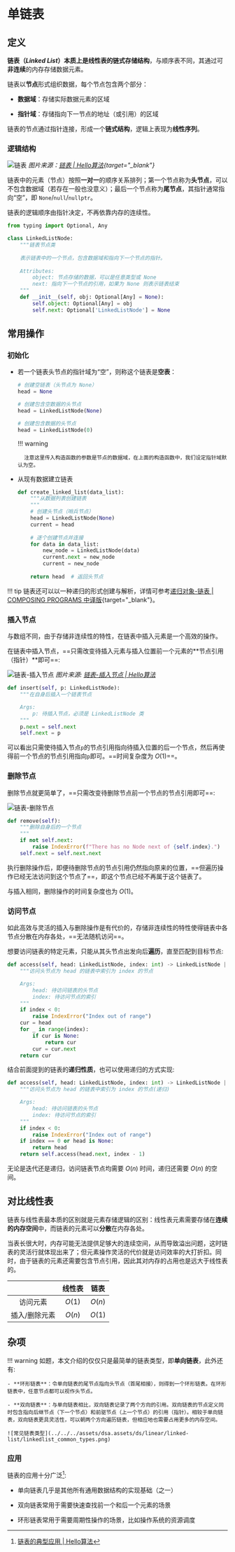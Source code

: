 # 单链表

## 定义

**链表（*Linked List*）**本质上是**线性表的链式存储结构**，与顺序表不同，其通过可**非连续**的内存存储数据元素。

链表以**节点**形式组织数据，每个节点包含两个部分：

- **数据域**：存储实际数据元素的区域

- **指针域**：存储指向下一节点的地址（或引用）的区域

链表的节点通过指针连接，形成一个**链式结构**，逻辑上表现为**线性序列**。

### 逻辑结构

![链表](../../../assets/dsa.assets/ds/linear/linked-list/linkedlist_definition.png)
*图片来源：[链表 | Hello算法](https://www.hello-algo.com/chapter_array_and_linkedlist/linked_list/#42){target="_blank"}*

链表中的元素（节点）按照**一对一**的顺序关系排列；第一个节点称为**头节点**，可以不包含数据域（若存在一般也没意义）；最后一个节点称为**尾节点**，其指针通常指向“空”，即 `None`/`null`/`nullptr`。

链表的逻辑顺序由指针决定，不再依靠内存的连续性。

```py
from typing import Optional, Any

class LinkedListNode:
    """链表节点类
    
    表示链表中的一个节点，包含数据域和指向下一个节点的指针。
    
    Attributes:
        object: 节点存储的数据，可以是任意类型或 None
        next: 指向下一个节点的引用，如果为 None 则表示链表结束
    """
    def __init__(self, obj: Optional[Any] = None):
        self.object: Optional[Any] = obj
        self.next: Optional['LinkedListNode'] = None
```

## 常用操作

### 初始化

- 若一个链表头节点的指针域为“空”，则称这个链表是**空表**：

    ```py
    # 创建空链表（头节点为 None）
    head = None

    # 创建包含空数据的头节点
    head = LinkedListNode(None)

    # 创建包含数据的头节点
    head = LinkedListNode(0)
    ```
    !!! warning

        注意这里传入构造函数的参数是节点的数据域，在上面的构造函数中，我们设定指针域默认为空。

- 从现有数据建立链表

    ```py
    def create_linked_list(data_list):
        """从数据列表创建链表
        """
        # 创建头节点（哨兵节点）
        head = LinkedListNode(None)
        current = head
        
        # 逐个创建节点并连接
        for data in data_list:
            new_node = LinkedListNode(data)
            current.next = new_node
            current = new_node
        
        return head  # 返回头节点
    ```

!!! tip
    链表还可以以一种递归的形式创建与解析，详情可参考[递归对象-链表 | COMPOSING PROGRAMS 中译版](https://composingprograms.netlify.app/2/9#_2-9-1-%E7%B1%BB-%E9%93%BE%E8%A1%A8){target="_blank"}。

### 插入节点

与数组不同，由于存储非连续性的特性，在链表中插入元素是一个高效的操作。

在链表中插入节点，==只需改变待插入元素与插入位置前一个元素的**节点引用（指针）**即可==:

![链表-插入节点](../../../assets/dsa.assets/ds/linear/linked-list/linkedlist_insert_node.png)
*图片来源: [链表-插入节点 | Hello算法](https://www.hello-algo.com/chapter_array_and_linkedlist/linked_list/#2)*

```py
def insert(self, p: LinkedListNode):
    """在自身后插入一个链表节点

    Args:
        p: 待插入节点，必须是 LinkedListNode 类
    """
    p.next = self.next
    self.next = p
```

可以看出只需使待插入节点`p`的节点引用指向待插入位置的后一个节点，然后再使得前一个节点的节点引用指向`p`即可。==时间复杂度为 $O(1)$==。

### 删除节点

删除节点就更简单了，==只需改变待删除节点前一个节点的节点引用即可==:

![链表-删除节点](../../../assets/dsa.assets/ds/linear/linked-list/linkedlist_remove_node.png)

```py
def remove(self):
    """删除自身后的一个节点
    """
    if not self.next:
        raise IndexError(f"There has no Node next of {self.index}.")
    self.next = self.next.next
```

执行删除操作后，即便待删除节点的节点引用仍然指向原来的位置，==但遍历操作已经无法访问到这个节点了==，即这个节点已经不再属于这个链表了。

与插入相同，删除操作的时间复杂度也为 $O(1)$。

### 访问节点

如此高效与灵活的插入与删除操作是有代价的，存储非连续性的特性使得链表中各节点分散在内存各处，==无法随机访问==。

想要访问链表的特定元素，只能从其头节点出发向后**遍历**，直至匹配到目标节点:

```py
def access(self, head: LinkedListNode, index: int) -> LinkedListNode | None:
    """访问头节点为 head 的链表中索引为 index 的节点

    Args:
        head: 待访问链表的头节点
        index: 待访问节点的索引
    """
    if index < 0:
        raise IndexError("Index out of range")
    cur = head
    for _ in range(index):
        if cur is None:
            return cur
        cur = cur.next
    return cur
```

结合前面提到的链表的**递归性质**，也可以使用递归的方式实现:

```py
def access(self, head: LinkedListNode, index: int) -> LinkedListNode | None:
    """访问头节点为 head 的链表中索引为 index 的节点(递归)

    Args:
        head: 待访问链表的头节点
        index: 待访问节点的索引
    """
    if index < 0:
        raise IndexError("Index out of range")
    if index == 0 or head is None:
        return head
    return self.access(head.next, index - 1)
```

无论是迭代还是递归，访问链表节点均需要 $O(n)$ 时间，递归还需要 $O(n)$ 的空间。

## 对比线性表

链表与线性表最本质的区别就是元素存储逻辑的区别：线性表元素需要存储在**连续的内存空间**中，而链表的元素可以**分散**在内存各处。

当表长很大时，内存可能无法提供足够大的连续空间，从而导致溢出问题，这时链表的灵活行就体现出来了；但元素操作灵活的代价就是访问效率的大打折扣。同时，由于链表的元素还需要包含节点引用，因此其对内存的占用也是远大于线性表的。

|   | 线性表 | 链表 |
|:-:|:-----:|:----:|
|访问元素| $O(1)$ | $O(n)$ |
|插入/删除元素| $O(n)$ | $O(1)$ |

## 杂项

!!! warning
    如题，本文介绍的仅仅只是最简单的链表类型，即**单向链表**，此外还有:

    - **环形链表**：令单向链表的尾节点指向头节点（首尾相接），则得到一个环形链表。在环形链表中，任意节点都可以视作头节点。

    - **双向链表**：与单向链表相比，双向链表记录了两个方向的引用。双向链表的节点定义同时包含指向后继节点（下一个节点）和前驱节点（上一个节点）的引用（指针）。相较于单向链表，双向链表更具灵活性，可以朝两个方向遍历链表，但相应地也需要占用更多的内存空间。

    ![常见链表类型](../../../assets/dsa.assets/ds/linear/linked-list/linkedlist_common_types.png)

### 应用

链表的应用十分广泛[^1]:

- 单向链表几乎是其他所有通用数据结构的实现基础（之一）

- 双向链表常用于需要快速查找前一个和后一个元素的场景

- 环形链表常用于需要周期性操作的场景，比如操作系统的资源调度


[^1]: [链表的典型应用 | Hello算法](https://www.hello-algo.com/chapter_array_and_linkedlist/linked_list/#424)